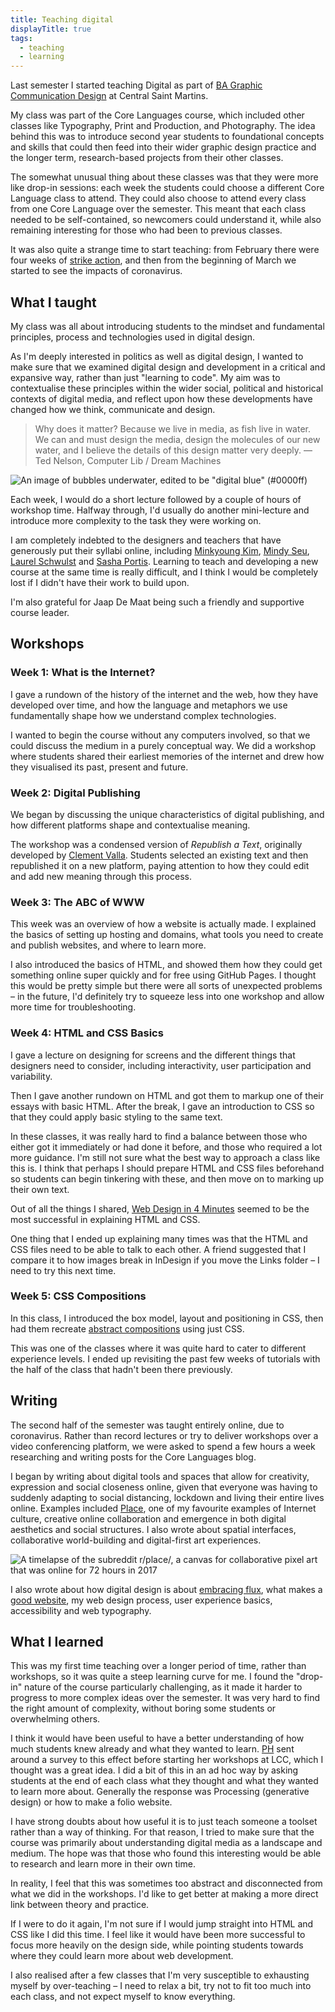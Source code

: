```yaml
---
title: Teaching digital
displayTitle: true
tags:
  - teaching
  - learning
---
```


Last semester I started teaching Digital as part of [BA Graphic Communication Design](https://www.arts.ac.uk/subjects/communication-and-graphic-design/undergraduate/ba-hons-graphic-communication-design-csm) at Central Saint Martins.

My class was part of the Core Languages course, which included other classes like Typography, Print and Production, and Photography. The idea behind this was to introduce second year students to foundational concepts and skills that could then feed into their wider graphic design practice and the longer term, research-based projects from their other classes.

<!-- more -->

The somewhat unusual thing about these classes was that they were more like drop-in sessions: each week the students could choose a different Core Language class to attend. They could also choose to attend every class from one Core Language over the semester. This meant that each class needed to be self-contained, so newcomers could understand it, while also remaining interesting for those who had been to previous classes.

It was also quite a strange time to start teaching: from February there were four weeks of [strike action](https://gemmacope.land/writing/strike/), and then from the beginning of March we started to see the impacts of coronavirus.

## What I taught

My class was all about introducing students to the mindset and fundamental principles, process and technologies used in digital design.

As I'm deeply interested in politics as well as digital design, I wanted to make sure that we examined digital design and development in a critical and expansive way, rather than just "learning to code". My aim was to contextualise these principles within the wider social, political and historical contexts of digital media, and reflect upon how these developments have changed how we think, communicate and design.

> Why does it matter? Because we live in media, as fish live in water. We can and must design the media, design the molecules of our new water, and I believe the details of this design matter very deeply.
— Ted Nelson, Computer Lib / Dream Machines

![An image of bubbles underwater, edited to be "digital blue" (#0000ff)](https://d2w9rnfcy7mm78.cloudfront.net/8281457/original_606e21ec912d751cf83d97bbf0a2d751.jpg?1597051119?bc=0)

Each week, I would do a short lecture followed by a couple of hours of workshop time. Halfway through, I'd usually do another mini-lecture and introduce more complexity to the task they were working on. 

I am completely indebted to the designers and teachers that have generously put their syllabi online, including [Minkyoung Kim](http://minkyoungkim.com/teaching/gdfws19/), [Mindy Seu](https://designforthe.net/), [Laurel Schwulst](https://veryinteractive.net/) and [Sasha Portis](http://talking-digital.net/). Learning to teach and developing a new course at the same time is really difficult, and I think I would be completely lost if I didn't have their work to build upon.

I'm also grateful for Jaap De Maat being such a friendly and supportive course leader.

## Workshops

### Week 1: What is the Internet?

I gave a rundown of the history of the internet and the web, how they have developed over time, and how the language and metaphors we use fundamentally shape how we understand complex technologies.

I wanted to begin the course without any computers involved, so that we could discuss the medium in a purely conceptual way. We did a workshop where students shared their earliest memories of the internet and drew how they visualised its past, present and future. 

### Week 2: Digital Publishing

We began by discussing the unique characteristics of digital publishing, and how different platforms shape and contextualise meaning. 

The workshop was a condensed version of *Republish a Text*, originally developed by [Clement Valla](http://clementvalla.com/). Students selected an existing text and then republished it on a new platform, paying attention to how they could edit and add new meaning through this process.

### Week 3: The ABC of WWW

This week was an overview of how a website is actually made. I explained the basics of setting up hosting and domains, what tools you need to create and publish websites, and where to learn more.

I also introduced the basics of HTML, and showed them how they could get something online super quickly and for free using GitHub Pages. I thought this would be pretty simple but there were all sorts of unexpected problems – in the future, I'd definitely try to squeeze less into one workshop and allow more time for troubleshooting.

### Week 4: HTML and CSS Basics

I gave a lecture on  designing for screens and the different things that designers need to consider, including interactivity, user participation and variability. 

Then I gave another rundown on HTML and got them to markup one of their essays with basic HTML. After the break, I gave an introduction to CSS so that they could apply basic styling to the same text.

In these classes, it was really hard to find a balance between those who either got it immediately or had done it before, and those who required a lot more guidance. I'm still not sure what the best way to approach a class like this is. I think that perhaps I should prepare HTML and CSS files beforehand so students can begin tinkering with these, and then move on to marking up their own text.

Out of all the things I shared, [Web Design in 4 Minutes](https://jgthms.com/web-design-in-4-minutes/) seemed to be the most successful in explaining HTML and CSS.

One thing that I ended up explaining many times was that the HTML and CSS files need to be able to talk to each other. A friend suggested that I compare it to how images break in InDesign if you move the Links folder – I need to try this next time.

### Week 5: CSS Compositions

In this class, I introduced the box model, layout and positioning in CSS, then had them recreate [abstract compositions](https://www.are.na/gemma-copeland/css-compositions) using just CSS.

This was one of the classes where it was quite hard to cater to different experience levels. I ended up revisiting the past few weeks of tutorials with the half of the class that hadn't been there previously.

## Writing

The second half of the semester was taught entirely online, due to coronavirus. Rather than record lectures or try to deliver workshops over a video conferencing platform, we were asked to spend a few hours a week researching and writing posts for the Core Languages blog.

I began by writing about digital tools and spaces that allow for creativity, expression and social closeness online, given that everyone was having to suddenly adapting to social distancing, lockdown and living their entire lives online. Examples included [Place](https://en.wikipedia.org/wiki/Place_(Reddit)), one of my favourite examples of Internet culture, creative online collaboration and emergence in both digital aesthetics and social structures. I also wrote about spatial interfaces, collaborative world-building and digital-first art experiences.

![A timelapse of the subreddit r/place/, a canvas for collaborative pixel art that was online for 72 hours in 2017](https://d2w9rnfcy7mm78.cloudfront.net/8280988/original_ff707fe595aa9602c696c75bdc3a2c6c.gif?1597048211?bc=0)

I also wrote about how digital design is about [embracing flux](https://gemmacope.land/writing/from-pages-to-performances/), what makes a [good website](https://howtocode.club/hypertext/), my web design process, user experience basics, accessibility and web typography. 

## What I learned

This was my first time teaching over a longer period of time, rather than workshops, so it was quite a steep learning curve for me. I found the "drop-in" nature of the course particularly challenging, as it made it harder to progress to more complex ideas over the semester. It was very hard to find the right amount of complexity, without boring some students or overwhelming others.

I think it would have been useful to have a better understanding of how much students knew already and what they wanted to learn. [PH](https://piperhaywood.com/) sent around a survey to this effect before starting her workshops at LCC, which I thought was a great idea. I did a bit of this in an ad hoc way by asking students at the end of each class what they thought and what they wanted to learn more about. Generally the response was Processing (generative design) or how to make a folio website.

I have strong doubts about how useful it is to just teach someone a toolset rather than a way of thinking. For that reason, I tried to make sure that the course was primarily about understanding digital media as a landscape and medium. The hope was that those who found this interesting would be able to research and learn more in their own time.

In reality, I feel that this was sometimes too abstract and disconnected from what we did in the workshops. I'd like to get better at making a more direct link between theory and practice.

If I were to do it again, I'm not sure if I would jump straight into HTML and CSS like I did this time. I feel like it would have been more successful to focus more heavily on the design side, while pointing students towards where they could learn more about web development.

I also realised after a few classes that I'm very susceptible to exhausting myself by over-teaching – I need to relax a bit, try not to fit too much into each class, and not expect myself to know everything.